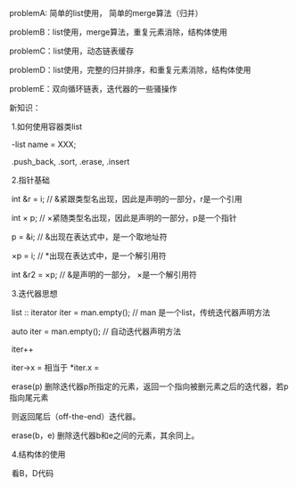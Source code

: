 problemA: 简单的list使用， 简单的merge算法（归并）

problemB：list使用，merge算法，重复元素消除，结构体使用

problemC：list使用，动态链表缓存

problemD：list使用，完整的归并排序，和重复元素消除，结构体使用

problemE：双向循环链表，迭代器的一些骚操作





新知识：

​	1.如何使用容器类list

​		-list<int> name = XXX;

​		.push_back,  .sort, .erase, .insert

​	2.指针基础

​		int &r = i;  // &紧跟类型名出现，因此是声明的一部分，r是一个引用

​		int × p;      // ×紧随类型名出现，因此是声明的一部分，p是一个指针

​		p = &i;       // &出现在表达式中，是一个取地址符

​		×p = i;        // *出现在表达式中，是一个解引用符

​		int &r2 = ×p;   // &是声明的一部分， ×是一个解引用符

​	3.迭代器思想

​		list<int> :: iterator iter = man.empty(); //  man 是一个list，传统迭代器声明方法

​		auto iter = man.empty(); // 自动迭代器声明方法

​		iter++

​		iter->x =  相当于  *iter.x =

​		erase(p)    删除迭代器p所指定的元素，返回一个指向被删元素之后的迭代器，若p指向尾元素

​				则返回尾后（off-the-end）迭代器。

​		erase(b，e)    删除迭代器b和e之间的元素，其余同上。

​	4.结构体的使用

​		看B，D代码

